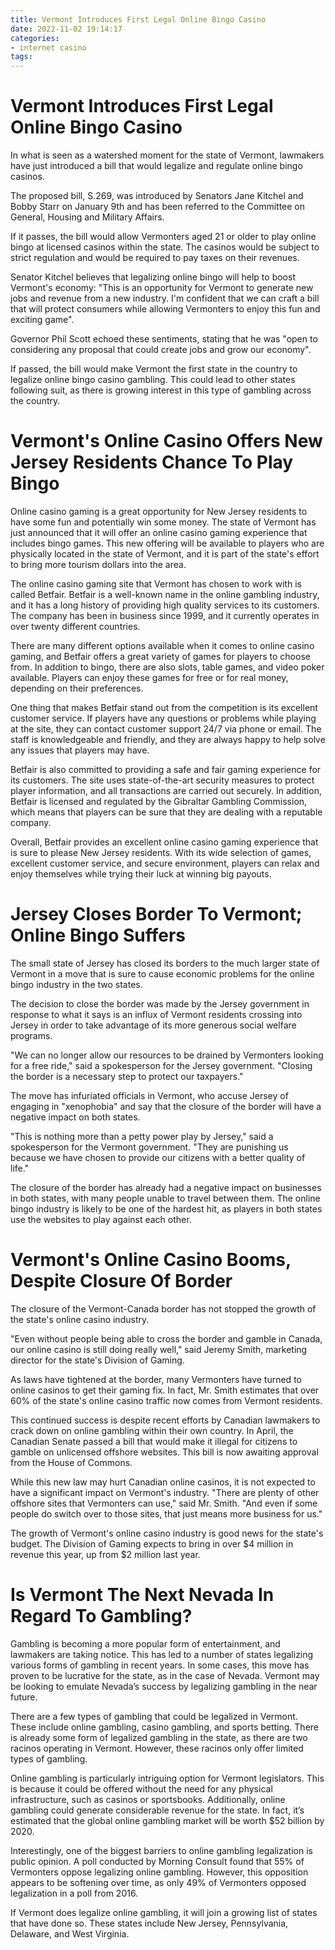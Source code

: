 ```yaml
---
title: Vermont Introduces First Legal Online Bingo Casino
date: 2022-11-02 19:14:17
categories:
- internet casino
tags:
---
```



#  Vermont Introduces First Legal Online Bingo Casino

In what is seen as a watershed moment for the state of Vermont, lawmakers have just introduced a bill that would legalize and regulate online bingo casinos.

The proposed bill, S.269, was introduced by Senators Jane Kitchel and Bobby Starr on January 9th and has been referred to the Committee on General, Housing and Military Affairs.

If it passes, the bill would allow Vermonters aged 21 or older to play online bingo at licensed casinos within the state. The casinos would be subject to strict regulation and would be required to pay taxes on their revenues.

Senator Kitchel believes that legalizing online bingo will help to boost Vermont's economy: "This is an opportunity for Vermont to generate new jobs and revenue from a new industry. I'm confident that we can craft a bill that will protect consumers while allowing Vermonters to enjoy this fun and exciting game".

Governor Phil Scott echoed these sentiments, stating that he was "open to considering any proposal that could create jobs and grow our economy".

If passed, the bill would make Vermont the first state in the country to legalize online bingo casino gambling. This could lead to other states following suit, as there is growing interest in this type of gambling across the country.

#  Vermont's Online Casino Offers New Jersey Residents Chance To Play Bingo

Online casino gaming is a great opportunity for New Jersey residents to have some fun and potentially win some money. The state of Vermont has just announced that it will offer an online casino gaming experience that includes bingo games. This new offering will be available to players who are physically located in the state of Vermont, and it is part of the state's effort to bring more tourism dollars into the area.

The online casino gaming site that Vermont has chosen to work with is called Betfair. Betfair is a well-known name in the online gambling industry, and it has a long history of providing high quality services to its customers. The company has been in business since 1999, and it currently operates in over twenty different countries.

There are many different options available when it comes to online casino gaming, and Betfair offers a great variety of games for players to choose from. In addition to bingo, there are also slots, table games, and video poker available. Players can enjoy these games for free or for real money, depending on their preferences.

One thing that makes Betfair stand out from the competition is its excellent customer service. If players have any questions or problems while playing at the site, they can contact customer support 24/7 via phone or email. The staff is knowledgeable and friendly, and they are always happy to help solve any issues that players may have.

Betfair is also committed to providing a safe and fair gaming experience for its customers. The site uses state-of-the-art security measures to protect player information, and all transactions are carried out securely. In addition, Betfair is licensed and regulated by the Gibraltar Gambling Commission, which means that players can be sure that they are dealing with a reputable company.

Overall, Betfair provides an excellent online casino gaming experience that is sure to please New Jersey residents. With its wide selection of games, excellent customer service, and secure environment, players can relax and enjoy themselves while trying their luck at winning big payouts.

#  Jersey Closes Border To Vermont; Online Bingo Suffers

The small state of Jersey has closed its borders to the much larger state of Vermont in a move that is sure to cause economic problems for the online bingo industry in the two states.

The decision to close the border was made by the Jersey government in response to what it says is an influx of Vermont residents crossing into Jersey in order to take advantage of its more generous social welfare programs.

"We can no longer allow our resources to be drained by Vermonters looking for a free ride," said a spokesperson for the Jersey government. "Closing the border is a necessary step to protect our taxpayers."

The move has infuriated officials in Vermont, who accuse Jersey of engaging in "xenophobia" and say that the closure of the border will have a negative impact on both states.

"This is nothing more than a petty power play by Jersey," said a spokesperson for the Vermont government. "They are punishing us because we have chosen to provide our citizens with a better quality of life."

The closure of the border has already had a negative impact on businesses in both states, with many people unable to travel between them. The online bingo industry is likely to be one of the hardest hit, as players in both states use the websites to play against each other.

#  Vermont's Online Casino Booms, Despite Closure Of Border

The closure of the Vermont-Canada border has not stopped the growth of the state's online casino industry.

"Even without people being able to cross the border and gamble in Canada, our online casino is still doing really well," said Jeremy Smith, marketing director for the state's Division of Gaming.

As laws have tightened at the border, many Vermonters have turned to online casinos to get their gaming fix. In fact, Mr. Smith estimates that over 60% of the state's online casino traffic now comes from Vermont residents.

This continued success is despite recent efforts by Canadian lawmakers to crack down on online gambling within their own country. In April, the Canadian Senate passed a bill that would make it illegal for citizens to gamble on unlicensed offshore websites. This bill is now awaiting approval from the House of Commons.

While this new law may hurt Canadian online casinos, it is not expected to have a significant impact on Vermont's industry. "There are plenty of other offshore sites that Vermonters can use," said Mr. Smith. "And even if some people do switch over to those sites, that just means more business for us."

The growth of Vermont's online casino industry is good news for the state's budget. The Division of Gaming expects to bring in over $4 million in revenue this year, up from $2 million last year.

#  Is Vermont The Next Nevada In Regard To Gambling?

Gambling is becoming a more popular form of entertainment, and lawmakers are taking notice. This has led to a number of states legalizing various forms of gambling in recent years. In some cases, this move has proven to be lucrative for the state, as in the case of Nevada. Vermont may be looking to emulate Nevada’s success by legalizing gambling in the near future.

There are a few types of gambling that could be legalized in Vermont. These include online gambling, casino gambling, and sports betting. There is already some form of legalized gambling in the state, as there are two racinos operating in Vermont. However, these racinos only offer limited types of gambling.

Online gambling is particularly intriguing option for Vermont legislators. This is because it could be offered without the need for any physical infrastructure, such as casinos or sportsbooks. Additionally, online gambling could generate considerable revenue for the state. In fact, it’s estimated that the global online gambling market will be worth $52 billion by 2020.

Interestingly, one of the biggest barriers to online gambling legalization is public opinion. A poll conducted by Morning Consult found that 55% of Vermonters oppose legalizing online gambling. However, this opposition appears to be softening over time, as only 49% of Vermonters opposed legalization in a poll from 2016.

If Vermont does legalize online gambling, it will join a growing list of states that have done so. These states include New Jersey, Pennsylvania, Delaware, and West Virginia.